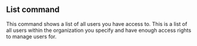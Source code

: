 <!-- usedin: [ _legacy_docker/Toolbelt/users-v1.md, _maestro/Toolbelt/users-v1.md, _node/toolbelt/users-v1.md, _rails/Toolbelt/users-v1.md] -->


## List command

This command shows a list of all users you have access to. This is a list of all users within the organization you specify and have enough access rights to manage users for.

